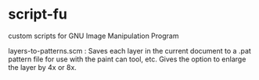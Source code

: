 # script-fu
custom scripts for GNU Image Manipulation Program

layers-to-patterns.scm : Saves each layer in the current document to a .pat pattern file for use with the paint can tool, etc. Gives the option to enlarge the layer by 4x or 8x.
